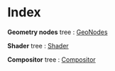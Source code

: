 # Index

**Geometry nodes** tree : [GeoNodes](/docs/GeoNodes/GeoNodes.md)

**Shader** tree : [Shader](/docs/Shader/Shader.md)

**Compositor** tree : [Compositor](/docs/Compositor/Compositor.md)



